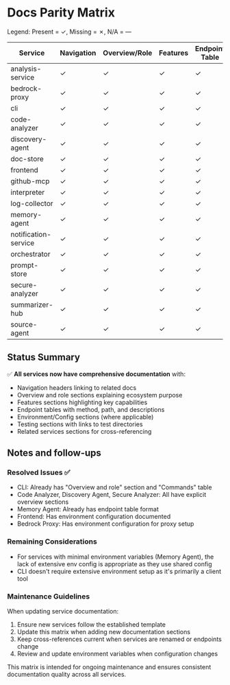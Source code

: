 # Docs Parity Matrix

Legend: Present = ✓, Missing = ✗, N/A = —

| Service | Navigation | Overview/Role | Features | Endpoint Table | Environment/Config | Testing | Related |
|---------|------------|---------------|----------|-----------------|--------------------|---------|---------|
| analysis-service | ✓ | ✓ | ✓ | ✓ | ✓ | ✓ | ✓ |
| bedrock-proxy | ✓ | ✓ | ✓ | ✓ | ✓ | ✓ | ✓ |
| cli | ✓ | ✓ | ✓ | ✓ | — | ✓ | ✓ |
| code-analyzer | ✓ | ✓ | ✓ | ✓ | ✓ | ✓ | ✓ |
| discovery-agent | ✓ | ✓ | ✓ | ✓ | ✓ | ✓ | ✓ |
| doc-store | ✓ | ✓ | ✓ | ✓ | ✓ | ✓ | ✓ |
| frontend | ✓ | ✓ | ✓ | ✓ | ✓ | ✓ | ✓ |
| github-mcp | ✓ | ✓ | ✓ | ✓ | ✓ | ✓ | ✓ |
| interpreter | ✓ | ✓ | ✓ | ✓ | ✓ | ✓ | ✓ |
| log-collector | ✓ | ✓ | ✓ | ✓ | ✓ | ✓ | ✓ |
| memory-agent | ✓ | ✓ | ✓ | ✓ | — | ✓ | ✓ |
| notification-service | ✓ | ✓ | ✓ | ✓ | ✓ | ✓ | ✓ |
| orchestrator | ✓ | ✓ | ✓ | ✓ | ✓ | ✓ | ✓ |
| prompt-store | ✓ | ✓ | ✓ | ✓ | ✓ | ✓ | ✓ |
| secure-analyzer | ✓ | ✓ | ✓ | ✓ | ✓ | ✓ | ✓ |
| summarizer-hub | ✓ | ✓ | ✓ | ✓ | ✓ | ✓ | ✓ |
| source-agent | ✓ | ✓ | ✓ | ✓ | ✓ | ✓ | ✓ |

## Status Summary

✅ **All services now have comprehensive documentation** with:
- Navigation headers linking to related docs
- Overview and role sections explaining ecosystem purpose
- Features sections highlighting key capabilities
- Endpoint tables with method, path, and descriptions
- Environment/Config sections (where applicable)
- Testing sections with links to test directories
- Related services sections for cross-referencing

## Notes and follow-ups

### Resolved Issues ✅
- CLI: Already has "Overview and role" section and "Commands" table
- Code Analyzer, Discovery Agent, Secure Analyzer: All have explicit overview sections
- Memory Agent: Already has endpoint table format
- Frontend: Has environment configuration documented
- Bedrock Proxy: Has environment configuration for proxy setup

### Remaining Considerations
- For services with minimal environment variables (Memory Agent), the lack of extensive env config is appropriate as they use shared config
- CLI doesn't require extensive environment setup as it's primarily a client tool

### Maintenance Guidelines
When updating service documentation:
1. Ensure new services follow the established template
2. Update this matrix when adding new documentation sections
3. Keep cross-references current when services are renamed or endpoints change
4. Review and update environment variables when configuration changes

This matrix is intended for ongoing maintenance and ensures consistent documentation quality across all services.
